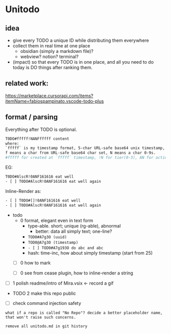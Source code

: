 # Unitodo


## idea

- give every TODO a unique ID while distributing them everywhere
- collect them in real time at one place 
    - obsidian (simply a markdown file)?
    - webview? notion? terminal?
- (impact) so that every TODO is in one place, and all you need to do today is DO things after ranking them.

## related work:
https://marketplace.cursorapi.com/items?itemName=fabiospampinato.vscode-todo-plus


## format / parsing

Everything after TODO is optional.
```bash
T0DO#fffff!NANFfffff content
where:
`fffff` is my timestamp format, 5-char URL-safe base64 unix timestamp, starting from 25.1.1, EG: `AlscR`.
f means a char from URL-safe base64 char set, N means a char 0-9s.
#fffff for created at `fffff` timestamp, !N for tier(0-3), AN for actionable(0-3), Ffffff for finished at `fffff` timestamp, content is the rest of the line.
```
EG:
```bash
T0DO#AlscR!0ANF161616 eat well
- [ ] T0DO#AlscR!0ANF161616 eat well again
```
Inline-Render as:
```bash
- [ ] T0DO#[]!0ANF161616 eat well
- [ ] T0DO#AlscR!0ANF161616 eat well again
```


- todo
    - 0 format, elegant even in text form
        - type-able. short; unique (rg-able), abnormal
            - better: data all simply text; one-line?
        - `TOD0#A7g3O (uuid)`
        - `TOD0@A7g3O (timestamp)`
        - `- [ ] TOD0#A7g193O do abc and abc`
        - hash: time-inc, how about simply timestamp (start from 25)
    - [ ] 0 how to mark
    - [ ] 0 see from cease plugin, how to inline-render a string



- [ ] 1 polish readme/intro of Mira.vsix ← record a gif 



- TODO 2 make this repo public


- [ ] check command injection safety

```
what if a repo is called "No Repo"? decide a better placeholder name, that won't raise such concerns.

remove all unitodo.md in git history
```